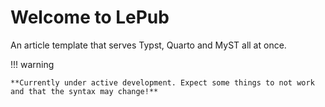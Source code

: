 # Welcome to LePub

An article template that serves Typst, Quarto and MyST all at once.

!!! warning

    **Currently under active development. Expect some things to not work and that the syntax may change!**